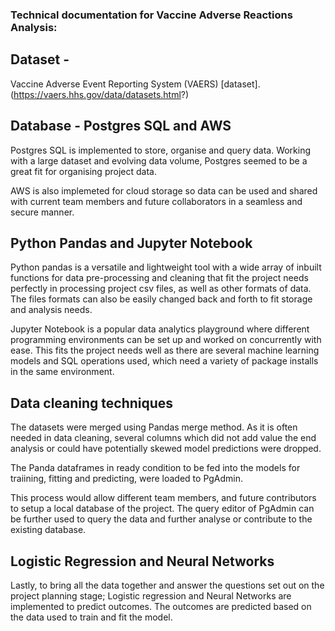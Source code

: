 ### Technical documentation for Vaccine Adverse Reactions Analysis:

## Dataset - 

Vaccine Adverse Event Reporting System (VAERS) [dataset].(https://vaers.hhs.gov/data/datasets.html?)

## Database - Postgres SQL and AWS

Postgres SQL is implemented to store, organise and query data. Working with a large dataset and evolving data volume, Postgres seemed to be a great fit for organising project data.

AWS is also implemeted for cloud storage so data can be used and shared with current team members and future collaborators in a seamless and secure manner.


## Python Pandas and Jupyter Notebook 

Python pandas is a versatile and lightweight tool with a wide array of inbuilt functions for data pre-processing and cleaning that fit the project needs perfectly in processing project csv files, as well as other formats of data.
The files formats can also be easily changed back and forth to fit storage and analysis needs.

Jupyter Notebook is a popular data analytics playground where different programming environments can be set up and worked on concurrently with ease. 
This fits the project needs well as there are several machine learning models and SQL operations used, which need a variety of package installs in the same environment.

## Data cleaning techniques

The datasets were merged using Pandas merge method. As it is often needed in data cleaning, several columns which did not add value the end analysis or could have potentially skewed model predictions were dropped. 

The Panda dataframes in ready condition to be fed into the models for traiining, fitting and predicting, were loaded to PgAdmin.

This process would allow different team members, and future contributors to setup a local database of the project. The query editor of PgAdmin can be further used to query the data and further analyse or contribute to the existing database.

## Logistic Regression and Neural Networks

Lastly, to bring all the data together and answer the questions set out on the project planning stage; Logistic regression and Neural Networks are implemented to predict outcomes.
The outcomes are predicted based on the data used to train and fit the model.
